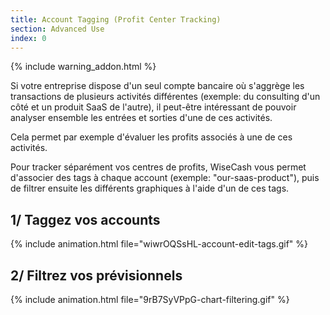 ```yaml
---
title: Account Tagging (Profit Center Tracking)
section: Advanced Use
index: 0
---
```


{% include warning_addon.html %}

Si votre entreprise dispose d'un seul compte bancaire où s'aggrège les transactions de plusieurs activités différentes (exemple: du consulting d'un côté et un produit SaaS de l'autre), il peut-être intéressant de pouvoir analyser ensemble les entrées et sorties d'une de ces activités.

Cela permet par exemple d'évaluer les profits associés à une de ces activités.

Pour tracker séparément vos centres de profits, WiseCash vous permet d'associer des tags à chaque account (exemple: "our-saas-product"), puis de filtrer ensuite les différents graphiques à l'aide d'un de ces tags.

## 1/ Taggez vos accounts

{% include animation.html file="wiwrOQSsHL-account-edit-tags.gif" %}

## 2/ Filtrez vos prévisionnels

{% include animation.html file="9rB7SyVPpG-chart-filtering.gif" %}



